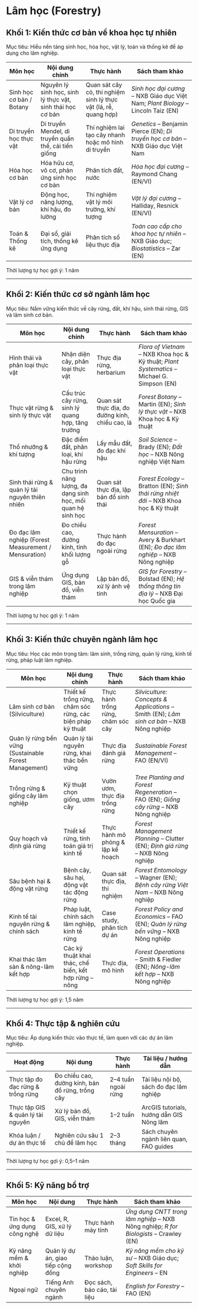 # Lâm học (Forestry)

## Khối 1: Kiến thức cơ bản về khoa học tự nhiên

Mục tiêu: Hiểu nền tảng sinh học, hóa học, vật lý, toán và thống kê để áp dụng cho lâm nghiệp.

| Môn học                  | Nội dung chính                                             | Thực hành                                                        | Sách tham khảo                                                                    |
| ------------------------ | ---------------------------------------------------------- | ---------------------------------------------------------------- | --------------------------------------------------------------------------------- |
| Sinh học cơ bản / Botany | Nguyên lý sinh học, sinh lý thực vật, sinh thái học cơ bản | Quan sát cây cỏ, thí nghiệm sinh lý thực vật (lá, rễ, quang hợp) | _Sinh học đại cương_ – NXB Giáo dục Việt Nam; _Plant Biology_ – Lincoln Taiz (EN) |
| Di truyền học thực vật   | Di truyền Mendel, di truyền quần thể, cải tiến giống       | Thí nghiệm lai tạo cây nhanh hoặc mô hình di truyền              | _Genetics_ – Benjamin Pierce (EN); _Di truyền học cơ bản_ – NXB Giáo dục Việt Nam |
| Hóa học cơ bản           | Hóa hữu cơ, vô cơ, phản ứng sinh học cơ bản                | Phân tích đất, nước                                              | _Hóa học đại cương_ – Raymond Chang (EN/VI)                                       |
| Vật lý cơ bản            | Động học, năng lượng, khí hậu, đo lường                    | Thí nghiệm vật lý môi trường, khí tượng                          | _Vật lý đại cương_ – Halliday, Resnick (EN/VI)                                    |
| Toán & Thống kê          | Đại số, giải tích, thống kê ứng dụng                       | Phân tích số liệu thực địa                                       | _Toán cao cấp cho khoa học tự nhiên_ – NXB Giáo dục; _Biostatistics_ – Zar (EN)   |

Thời lượng tự học gợi ý: 1 năm

---

## Khối 2: Kiến thức cơ sở ngành lâm học

Mục tiêu: Nắm vững kiến thức về cây rừng, đất, khí hậu, sinh thái rừng, GIS và lâm sinh cơ bản.

| Môn học                                              | Nội dung chính                                               | Thực hành                                       | Sách tham khảo                                                                              |
| ---------------------------------------------------- | ------------------------------------------------------------ | ----------------------------------------------- | ------------------------------------------------------------------------------------------- |
| Hình thái và phân loại thực vật                      | Nhận diện cây, phân loại thực vật                            | Thực địa rừng, herbarium                        | _Flora of Vietnam_ – NXB Khoa học & Kỹ thuật; _Plant Systematics_ – Michael G. Simpson (EN) |
| Thực vật rừng & sinh lý thực vật                     | Cấu trúc cây rừng, sinh lý quang hợp, tăng trưởng            | Quan sát thực địa, đo đường kính, chiều cao, lá | _Forest Botany_ – Martin (EN); _Sinh lý thực vật_ – NXB Khoa học & Kỹ thuật                 |
| Thổ nhưỡng & khí tượng                               | Đặc điểm đất, phân loại, khí hậu rừng                        | Lấy mẫu đất, đo đạc khí hậu                     | _Soil Science_ – Brady (EN); _Đất học_ – NXB Nông nghiệp Việt Nam                           |
| Sinh thái rừng & quản lý tài nguyên thiên nhiên      | Chu trình năng lượng, đa dạng sinh học, mối quan hệ sinh học | Quan sát thực địa, lập bản đồ sinh thái         | _Forest Ecology_ – Bratton (EN); _Sinh thái rừng nhiệt đới_ – NXB Khoa học & Kỹ thuật       |
| Đo đạc lâm nghiệp (Forest Measurement / Mensuration) | Đo chiều cao, đường kính, tính khối lượng gỗ                 | Thực hành đo đạc ngoài rừng                     | _Forest Mensuration_ – Avery & Burkhart (EN); _Đo đạc lâm nghiệp_ – NXB Nông nghiệp         |
| GIS & viễn thám trong lâm nghiệp                     | Ứng dụng GIS, bản đồ, viễn thám                              | Lập bản đồ, xử lý ảnh vệ tinh                   | _GIS for Forestry_ – Bolstad (EN); _Hệ thống thông tin địa lý_ – NXB Đại học Quốc gia       |

Thời lượng tự học gợi ý: 1 năm

---

## Khối 3: Kiến thức chuyên ngành lâm học

Mục tiêu: Học các môn trọng tâm: lâm sinh, trồng rừng, quản lý rừng, kinh tế rừng, pháp luật lâm nghiệp.

| Môn học                                               | Nội dung chính                                             | Thực hành                          | Sách tham khảo                                                                            |
| ----------------------------------------------------- | ---------------------------------------------------------- | ---------------------------------- | ----------------------------------------------------------------------------------------- |
| Lâm sinh cơ bản (Silviculture)                        | Thiết kế trồng rừng, chăm sóc rừng, các biện pháp kỹ thuật | Thực hành trồng rừng, chăm sóc cây | _Silviculture: Concepts & Applications_ – Smith (EN); _Lâm sinh cơ bản_ – NXB Nông nghiệp |
| Quản lý rừng bền vững (Sustainable Forest Management) | Quản lý tài nguyên rừng, khai thác bền vững                | Thực địa đánh giá rừng             | _Sustainable Forest Management_ – FAO (EN/VI)                                             |
| Trồng rừng & giống cây lâm nghiệp                     | Kỹ thuật chọn giống, ươm cây                               | Vườn ươm, thực địa trồng rừng      | _Tree Planting and Forest Regeneration_ – FAO (EN); _Giống cây rừng_ – NXB Nông nghiệp    |
| Quy hoạch và định giá rừng                            | Thiết kế rừng, tính toán giá trị kinh tế                   | Thực hành mô phỏng & lập kế hoạch  | _Forest Management Planning_ – Clutter (EN); _Định giá rừng_ – NXB Nông nghiệp            |
| Sâu bệnh hại & động vật rừng                          | Bệnh cây, sâu hại, động vật tác động rừng                  | Quan sát thực địa, thí nghiệm      | _Forest Entomology_ – Wagner (EN); _Bệnh cây rừng Việt Nam_ – NXB Nông nghiệp             |
| Kinh tế tài nguyên rừng & chính sách                  | Pháp luật, chính sách lâm nghiệp, kinh tế rừng             | Case study, phân tích dự án        | _Forest Policy and Economics_ – FAO (EN); _Quản lý rừng bền vững_ – NXB Nông nghiệp       |
| Khai thác lâm sản & nông-lâm kết hợp                  | Các kỹ thuật khai thác, chế biến, kết hợp rừng – nông      | Thực địa, mô hình                  | _Forest Operations_ – Smith & Fiedler (EN); _Nông-lâm kết hợp_ – NXB Nông nghiệp          |

Thời lượng tự học gợi ý: 1,5 năm

---

## Khối 4: Thực tập & nghiên cứu

Mục tiêu: Áp dụng kiến thức vào thực tế, làm quen với các dự án lâm nghiệp.

| Hoạt động                         | Nội dung                                         | Thực hành           | Tài liệu / hướng dẫn                     |
| --------------------------------- | ------------------------------------------------ | ------------------- | ---------------------------------------- |
| Thực tập đo đạc rừng & trồng rừng | Đo chiều cao, đường kính, bản đồ rừng, trồng cây | 2–4 tuần ngoài rừng | Tài liệu nội bộ, sách đo đạc lâm nghiệp  |
| Thực tập GIS & quản lý tài nguyên | Xử lý bản đồ, GIS, viễn thám                     | 1–2 tuần            | ArcGIS tutorials, hướng dẫn GIS Nông lâm |
| Khóa luận / dự án thực tế         | Nghiên cứu sâu 1 chủ đề lâm học                  | 2–3 tháng           | Sách chuyên ngành liên quan, FAO guides  |

Thời lượng tự học gợi ý: 0,5–1 năm

---

## Khối 5: Kỹ năng bổ trợ

| Môn học                      | Nội dung                           | Thực hành                   | Sách tham khảo                                                                        |
| ---------------------------- | ---------------------------------- | --------------------------- | ------------------------------------------------------------------------------------- |
| Tin học & ứng dụng công nghệ | Excel, R, GIS, xử lý dữ liệu       | Thực hành máy tính          | _Ứng dụng CNTT trong lâm nghiệp_ – NXB Nông nghiệp; _R for Biologists_ – Crawley (EN) |
| Kỹ năng mềm & khởi nghiệp    | Quản lý dự án, giao tiếp cộng đồng | Thảo luận, workshop         | _Kỹ năng mềm cho kỹ sư_ – NXB Giáo dục; _Soft Skills for Engineers_ – EN              |
| Ngoại ngữ                    | Tiếng Anh chuyên ngành             | Đọc sách, báo cáo, tài liệu | _English for Forestry_ – FAO (EN)                                                     |
